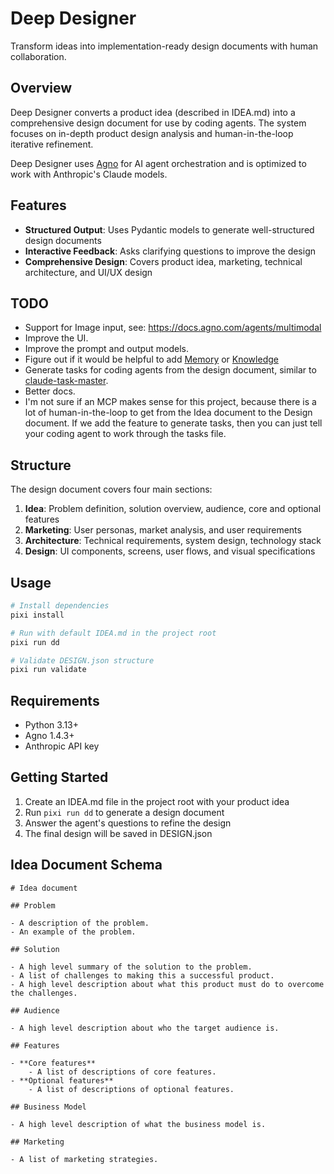 # Deep Designer

Transform ideas into implementation-ready design documents with human collaboration.

## Overview

Deep Designer converts a product idea (described in IDEA.md) into a comprehensive design document for use by coding agents. The system focuses on in-depth product design analysis and human-in-the-loop iterative refinement.

Deep Designer uses [Agno](https://docs.agno.com/introduction) for AI agent orchestration and is optimized to work with Anthropic's Claude models.

## Features

- **Structured Output**: Uses Pydantic models to generate well-structured design documents
- **Interactive Feedback**: Asks clarifying questions to improve the design
- **Comprehensive Design**: Covers product idea, marketing, technical architecture, and UI/UX design

## TODO
- Support for Image input, see: https://docs.agno.com/agents/multimodal
- Improve the UI.
- Improve the prompt and output models.
- Figure out if it would be helpful to add [Memory](https://docs.agno.com/agents/memory) or [Knowledge](https://docs.agno.com/agents/knowledge) 
- Generate tasks for coding agents from the design document, similar to [claude-task-master](https://github.com/eyaltoledano/claude-task-master).
- Better docs.
- I'm not sure if an MCP makes sense for this project, because there is a lot of human-in-the-loop to get from the Idea document to the Design document. If we add the feature to generate tasks, then you can just tell your coding agent to work through the tasks file.

## Structure

The design document covers four main sections:

1. **Idea**: Problem definition, solution overview, audience, core and optional features
2. **Marketing**: User personas, market analysis, and user requirements
3. **Architecture**: Technical requirements, system design, technology stack
4. **Design**: UI components, screens, user flows, and visual specifications

## Usage

```bash
# Install dependencies
pixi install

# Run with default IDEA.md in the project root
pixi run dd

# Validate DESIGN.json structure
pixi run validate
```

## Requirements

- Python 3.13+
- Agno 1.4.3+
- Anthropic API key

## Getting Started

1. Create an IDEA.md file in the project root with your product idea
2. Run `pixi run dd` to generate a design document
3. Answer the agent's questions to refine the design
4. The final design will be saved in DESIGN.json

## Idea Document Schema
```
# Idea document

## Problem

- A description of the problem.
- An example of the problem.

## Solution

- A high level summary of the solution to the problem.
- A list of challenges to making this a successful product.
- A high level description about what this product must do to overcome the challenges.

## Audience

- A high level description about who the target audience is.

## Features

- **Core features**
    - A list of descriptions of core features.
- **Optional features**
    - A list of descriptions of optional features.

## Business Model

- A high level description of what the business model is.

## Marketing

- A list of marketing strategies.
```
